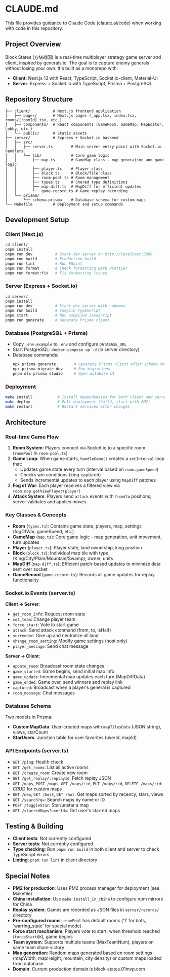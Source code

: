 # CLAUDE.md

This file provides guidance to Claude Code (claude.ai/code) when working with code in this repository.

## Project Overview

Block States (方块战国) is a real-time multiplayer strategy game server and client, inspired by generals.io. The goal is to capture enemy generals without losing your own. It's built as a monorepo with:
- **Client**: Next.js 13 with React, TypeScript, Socket.io-client, Material-UI
- **Server**: Express + Socket.io with TypeScript, Prisma + PostgreSQL

## Repository Structure

```
├── client/          # Next.js frontend application
│   ├── pages/       # Next.js pages (_app.tsx, index.tsx, rooms/[roomId].tsx, etc.)
│   ├── components/  # React components (GameRoom, GameMap, MapEditor, Lobby, etc.)
│   └── public/      # Static assets
├── server/          # Express + Socket.io backend
│   ├── src/
│   │   ├── server.ts        # Main server entry point with Socket.io handlers
│   │   └── lib/             # Core game logic
│   │       ├── map.ts       # GameMap class - map generation and game logic
│   │       ├── player.ts    # Player class
│   │       ├── block.ts     # Block/Tile class
│   │       ├── room-pool.ts # Room management
│   │       ├── types.ts     # Shared type definitions
│   │       ├── map-diff.ts  # MapDiff for efficient updates
│   │       └── game-record.ts # Game replay recording
│   └── prisma/
│       └── schema.prisma    # Database schema for custom maps
└── Makefile         # Deployment and setup commands
```

## Development Setup

### Client (Next.js)
```bash
cd client/
pnpm install
pnpm run dev          # Start dev server on http://localhost:3000
pnpm run build        # Production build
pnpm run lint         # Run ESLint
pnpm run format       # Check formatting with Prettier
pnpm run format:fix   # Fix formatting issues
```

### Server (Express + Socket.io)
```bash
cd server/
pnpm install
pnpm run dev          # Start dev server with nodemon
pnpm run build        # Compile TypeScript
pnpm start            # Run compiled JavaScript
pnpm run generate     # Generate Prisma client
```

### Database (PostgreSQL + Prisma)
- Copy `.env.example` to `.env` and configure `DATABASE_URL`
- Start PostgreSQL: `docker-compose up -d` (in server directory)
- Database commands:
  ```bash
  npx prisma generate        # Generate Prisma client after schema changes
  npx prisma migrate dev     # Run migrations
  pnpm dlx prisma studio     # Open database UI
  ```

### Deployment
```bash
make install           # Install dependencies for both client and server
make deploy            # Full deployment (build, start with PM2)
make restart           # Restart services after changes
```

## Architecture

### Real-time Game Flow

1. **Room System**: Players connect via Socket.io to a specific room (`roomPool` in `room-pool.ts`)
2. **Game Loop**: When game starts, `handleGame()` creates a `setInterval` loop that:
   - Updates game state every turn (interval based on `room.gameSpeed`)
   - Checks win conditions (king captured)
   - Sends incremental updates to each player using `MapDiff` patches
3. **Fog of War**: Each player receives a filtered view via `room.map.getViewPlayer(player)`
4. **Attack System**: Players send `attack` events with `from`/`to` positions; server validates and applies moves

### Key Classes & Concepts

- **Room** (`types.ts`): Contains game state, players, map, settings (fogOfWar, gameSpeed, etc.)
- **GameMap** (`map.ts`): Core game logic - map generation, unit movement, turn updates
- **Player** (`player.ts`): Player state, land ownership, king position
- **Block** (`block.ts`): Individual map tile with type (King/City/Plain/Mountain/Swamp), owner, units
- **MapDiff** (`map-diff.ts`): Efficient patch-based updates to minimize data sent over socket
- **GameRecord** (`game-record.ts`): Records all game updates for replay functionality

### Socket.io Events (server.ts)

**Client → Server**:
- `get_room_info`: Request room state
- `set_team`: Change player team
- `force_start`: Vote to start game
- `attack`: Send attack command (from, to, isHalf)
- `surrender`: Give up and neutralize all land
- `change_room_setting`: Modify game settings (host only)
- `player_message`: Send chat message

**Server → Client**:
- `update_room`: Broadcast room state changes
- `game_started`: Game begins, send initial map info
- `game_update`: Incremental map updates each turn (MapDiffData)
- `game_ended`: Game over, send winners and replay link
- `captured`: Broadcast when a player's general is captured
- `room_message`: Chat messages

### Database Schema

Two models in Prisma:
- **CustomMapData**: User-created maps with `mapTilesData` (JSON string), views, starCount
- **StarUsers**: Junction table for user favorites (userId, mapId)

### API Endpoints (server.ts)

- `GET /ping`: Health check
- `GET /get_rooms`: List all active rooms
- `GET /create_room`: Create new room
- `GET /get_replay/:replayId`: Fetch replay JSON
- `GET /maps`, `POST /maps`, `GET /maps/:id`, `PUT /maps/:id`, `DELETE /maps/:id`: CRUD for custom maps
- `GET /new`, `GET /best`, `GET /hot`: Get maps sorted by recency, stars, views
- `GET /search?q=`: Search maps by name or ID
- `POST /toggleStar`: Star/unstar a map
- `GET /starredMaps?userId=`: Get user's starred maps

## Testing & Building

- **Client tests**: Not currently configured
- **Server tests**: Not currently configured
- **Type checking**: Run `pnpm run build` in both client and server to check TypeScript errors
- **Linting**: `pnpm run lint` in client directory

## Special Notes

- **PM2 for production**: Uses PM2 process manager for deployment (see Makefile)
- **China installation**: Use `make install_in_china` to configure npm mirrors for China
- **Replay system**: Games are recorded as JSON files in `server/records/` directory
- **Pre-configured rooms**: `roomPool` has default rooms ('1' for bots, 'warring_state' for special mode)
- **Force start mechanism**: Players vote to start; when threshold reached (`forceStartOK`), game begins
- **Team system**: Supports multiple teams (MaxTeamNum), players on same team share victory
- **Map generation**: Random maps generated based on room settings (mapWidth, mapHeight, mountain, city density) or custom maps loaded from database
- **Domain**: Current production domain is block-states.01mvp.com 
